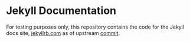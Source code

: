 # Jekyll Documentation

For testing purposes only, this repository contains the code for the Jekyll docs site, [jekyllrb.com](https://jekyllrb.com/) as of upstream
[commit](https://github.com/jekyll/jekyll/commit/fd6e01fd6a33365deaf19832f25f1b77e1d93697).

